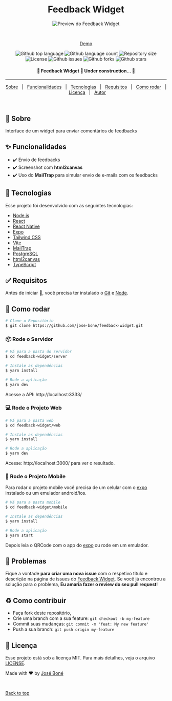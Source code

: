 <h1 align="center">Feedback Widget</h1>

<div align="center" id="top"> 
  <img src="./.github/app.gif" alt="Preview do Feedback Widget" />

&#xa0;

<a href="https://feedback-widget-jose-bone.vercel.app">Demo</a>

</div>

<p align="center">
  <img alt="Github top language" src="https://img.shields.io/github/languages/top/jose-bone/feedback-widget?color=8257E6&labelColor=000000">

  <img alt="Github language count" src="https://img.shields.io/github/languages/count/jose-bone/feedback-widget?color=8257E6&labelColor=000000">

  <img alt="Repository size" src="https://img.shields.io/github/repo-size/jose-bone/feedback-widget?color=8257E6&labelColor=000000">

  <img alt="License" src="https://img.shields.io/github/license/jose-bone/feedback-widget?color=8257E6&labelColor=000000">

  <img alt="Github issues" src="https://img.shields.io/github/issues/jose-bone/feedback-widget?color=8257E6&labelColor=000000" />

  <img alt="Github forks" src="https://img.shields.io/github/forks/jose-bone/feedback-widget?color=8257E6&labelColor=000000" />

  <img alt="Github stars" src="https://img.shields.io/github/stars/jose-bone/feedback-widget?color=8257E6&labelColor=000000" />
</p>

<!-- Status -->

<h4 align="center">
	🚧  Feedback Widget 🚀 Under construction...  🚧
</h4>

<hr>

<p align="center">
  <a href="#dart-sobre">Sobre</a> &#xa0; | &#xa0; 
  <a href="#sparkles-funcionalidades">Funcionalidades</a> &#xa0; | &#xa0;
  <a href="#rocket-tecnologias">Tecnologias</a> &#xa0; | &#xa0;
  <a href="#white_check_mark-requisitos">Requisitos</a> &#xa0; | &#xa0;
  <a href="#checkered_flag-como-rodar">Como rodar</a> &#xa0; | &#xa0;
  <a href="#memo-licenca">Licença</a> &#xa0; | &#xa0;
  <a href="https://github.com/jose-bone" target="_blank">Autor</a>
</p>

<br>

## :dart: Sobre

Interface de um widget para enviar comentários de feedbacks

## :sparkles: Funcionalidades

- :heavy_check_mark: Envio de feedbacks
- :heavy_check_mark: Screenshot com **html2canvas**
- :heavy_check_mark: Uso do **MailTrap** para simular envio de e-mails com os feedbacks

## :rocket: Tecnologias

Esse projeto foi desenvolvido com as seguintes tecnologias:

- [Node.js](https://nodejs.org/en/)
- [React](https://pt-br.reactjs.org/)
- [React Native](https://facebook.github.io/react-native/)
- [Expo](https://expo.io/)
- [Tailwind CSS](https://tailwindcss.com/)
- [Vite](https://vitejs.dev)
- [MailTrap](https://mailtrap.io/)
- [PostgreSQL](https://www.postgresql.org)
- [html2canvas](https://html2canvas.hertzen.com)
- [TypeScript](https://www.typescriptlang.org/)

## :white_check_mark: Requisitos

Antes de iniciar :checkered_flag:, você precisa ter instalado o [Git](https://git-scm.com) e [Node](https://nodejs.org/en/).

## 👷 Como rodar

```bash
# Clone o Repositório
$ git clone https://github.com/jose-bone/feedback-widget.git
```

### 📦 Rode o Servidor

```bash
# Vá para a pasta do servidor
$ cd feedback-widget/server

# Instale as dependências
$ yarn install

# Rode a aplicação
$ yarn dev
```

Acesse a API: http://localhost:3333/

### 💻 Rode o Projeto Web

```bash
# Vá para a pasta web
$ cd feedback-widget/web

# Instale as dependências
$ yarn install

# Rode a aplicação
$ yarn dev
```

Acesse: http://localhost:3000/ para ver o resultado.

### 📱 Rode o Projeto Mobile

Para rodar o projeto mobile você precisa de um celular com o [expo](https://play.google.com/store/apps/details?id=host.exp.exponent) instalado ou um emulador android/ios.

```bash
# Vá para a pasta mobile
$ cd feedback-widget/mobile

# Instale as dependências
$ yarn install

# Rode a aplicação
$ yarn start
```

Depois leia o QRCode com o app do [expo](https://play.google.com/store/apps/details?id=host.exp.exponent) ou rode em um emulador.

## 🐛 Problemas

Fique a vontade **para criar uma nova issue** com o respetivo titulo e descrição na página de issues do [Feedback Widget](https://github.com/jose-bone/feedback-widget/issues). Se você já encontrou a solução para o problema, **Eu amaria fazer o review do seu pull request**!

## ♻ Como contribuir

- Faça fork deste repositório,
- Crie uma branch com a sua feature: `git checkout -b my-feature`
- Commit suas mudanças: `git commit -m 'feat: My new feature'`
- Push a sua branch: `git push origin my-feature`

## :memo: Licença

Esse projeto está sob a licença MIT. Para mais detalhes, veja o arquivo [LICENSE](LICENSE.md).

Made with :heart: by <a href="https://github.com/jose-bone" target="_blank">José Boné</a>

&#xa0;

<a href="#top">Back to top</a>
